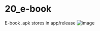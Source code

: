 # 20_e-book
E-book
.apk stores in app/release
![image](https://github.com/android-app-development-course/20_e-book/blob/master/1.png)

